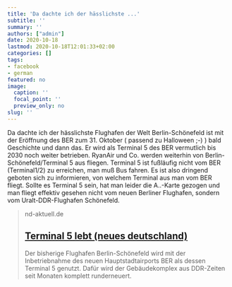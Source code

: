 ```yaml
---
title: 'Da dachte ich der hässlichste ...'
subtitle: ''
summary: ''
authors: ["admin"]
date: 2020-10-18
lastmod: 2020-10-18T12:01:33+02:00
categories: []
tags:
- facebook
- german
featured: no
image:
  caption: ''
  focal_point: ''
  preview_only: no
slug: ''
---
```

Da dachte ich der hässlichste Flughafen der Welt Berlin-Schönefeld ist mit der Eröffnung des BER zum 31. Oktober ( passend zu Halloween ;-) ) bald Geschichte und dann das. Er wird als Terminal 5 des BER vermutlich bis 2030 noch weiter betrieben. RyanAir und Co. werden weiterhin von Berlin-Schönefeld/Terminal 5 aus fliegen. Terminal 5 ist fußläufig nicht vom BER (Terminal1/2) zu erreichen, man muß Bus  fahren. Es ist also dringend geboten sich zu informieren, von welchem Terminal aus man vom BER fliegt. Sollte es Terminal 5 sein, hat man leider die A..-Karte gezogen und man fliegt effektiv gesehen nicht vom neuen Berliner Flughafen, sondern vom Uralt-DDR-Flughafen Schönefeld.
> nd-aktuell.de
> ## [Terminal 5 lebt (neues deutschland)](https://www.neues-deutschland.de/artikel/1140913.ber-terminal-lebt.html)
>
>Der bisherige Flughafen Berlin-Schönefeld wird mit der Inbetriebnahme des neuen Hauptstadtairports BER als dessen Terminal 5 genutzt. Dafür wird der Gebäudekomplex aus DDR-Zeiten seit Monaten komplett runderneuert.


